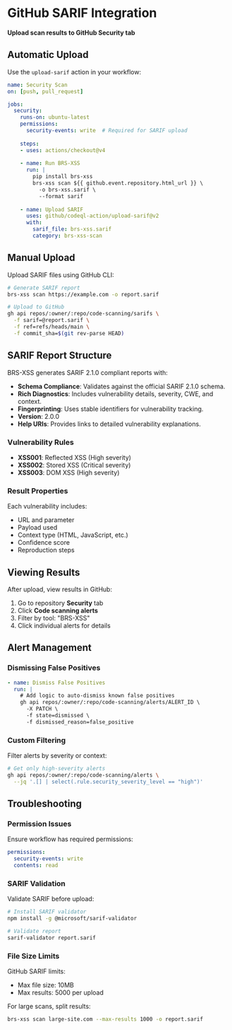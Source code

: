 # GitHub SARIF Integration

**Upload scan results to GitHub Security tab**

## Automatic Upload

Use the `upload-sarif` action in your workflow:

```yaml
name: Security Scan
on: [push, pull_request]

jobs:
  security:
    runs-on: ubuntu-latest
    permissions:
      security-events: write  # Required for SARIF upload
      
    steps:
    - uses: actions/checkout@v4
    
    - name: Run BRS-XSS
      run: |
        pip install brs-xss
        brs-xss scan ${{ github.event.repository.html_url }} \
          -o brs-xss.sarif \
          --format sarif
          
    - name: Upload SARIF
      uses: github/codeql-action/upload-sarif@v2
      with:
        sarif_file: brs-xss.sarif
        category: brs-xss-scan
```

## Manual Upload

Upload SARIF files using GitHub CLI:

```bash
# Generate SARIF report
brs-xss scan https://example.com -o report.sarif

# Upload to GitHub
gh api repos/:owner/:repo/code-scanning/sarifs \
  -f sarif=@report.sarif \
  -f ref=refs/heads/main \
  -f commit_sha=$(git rev-parse HEAD)
```

## SARIF Report Structure

BRS-XSS generates SARIF 2.1.0 compliant reports with:

- **Schema Compliance**: Validates against the official SARIF 2.1.0 schema.
- **Rich Diagnostics**: Includes vulnerability details, severity, CWE, and context.
- **Fingerprinting**: Uses stable identifiers for vulnerability tracking.
- **Version**: 2.0.0
- **Help URIs**: Provides links to detailed vulnerability explanations.

### Vulnerability Rules
- **XSS001**: Reflected XSS (High severity)
- **XSS002**: Stored XSS (Critical severity) 
- **XSS003**: DOM XSS (High severity)

### Result Properties
Each vulnerability includes:
- URL and parameter
- Payload used
- Context type (HTML, JavaScript, etc.)
- Confidence score
- Reproduction steps

## Viewing Results

After upload, view results in GitHub:

1. Go to repository **Security** tab
2. Click **Code scanning alerts**
3. Filter by tool: "BRS-XSS"
4. Click individual alerts for details

## Alert Management

### Dismissing False Positives
```yaml
- name: Dismiss False Positives
  run: |
    # Add logic to auto-dismiss known false positives
    gh api repos/:owner/:repo/code-scanning/alerts/ALERT_ID \
      -X PATCH \
      -f state=dismissed \
      -f dismissed_reason=false_positive
```

### Custom Filtering
Filter alerts by severity or context:
```bash
# Get only high-severity alerts
gh api repos/:owner/:repo/code-scanning/alerts \
  --jq '.[] | select(.rule.security_severity_level == "high")'
```

## Troubleshooting

### Permission Issues
Ensure workflow has required permissions:
```yaml
permissions:
  security-events: write
  contents: read
```

### SARIF Validation
Validate SARIF before upload:
```bash
# Install SARIF validator
npm install -g @microsoft/sarif-validator

# Validate report
sarif-validator report.sarif
```

### File Size Limits
GitHub SARIF limits:
- Max file size: 10MB
- Max results: 5000 per upload

For large scans, split results:
```bash
brs-xss scan large-site.com --max-results 1000 -o report.sarif
```
